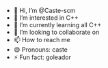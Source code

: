 - 👋 Hi, I’m @Caste-scm
- 👀 I’m interested in C++
- 🌱 I’m currently learning all C++
- 💞️ I’m looking to collaborate on
- 📫 How to reach me 
- 😄 Pronouns: caste
- ⚡ Fun fact: goleador

<!---
Caste-scm/Caste-scm is a ✨ special ✨ repository because its `README.md` (this file) appears on your GitHub profile.
You can click the Preview link to take a look at your changes.
--->
